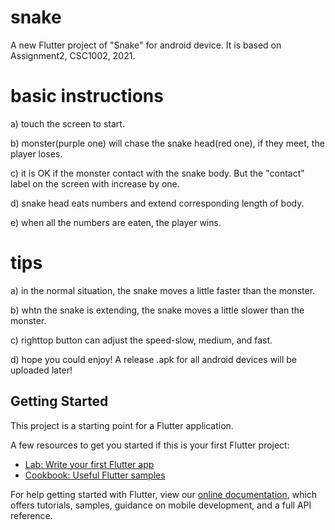 # snake

A new Flutter project of "Snake" for android device.
It is based on Assignment2, CSC1002, 2021.

# basic instructions
a) touch the screen to start.

b) monster(purple one) will chase the snake head(red one), if they meet, the player loses.

c) it is OK if the monster contact with the snake body. But the "contact" label on the screen with increase by one.

d) snake head eats numbers and extend corresponding length of body.

e) when all the numbers are eaten, the player wins.

# tips
a) in the normal situation, the snake moves a little faster than the monster.

b) whtn the snake is extending, the snake moves a little slower than the monster.

c) righttop button can adjust the speed-slow, medium, and fast.

d) hope you could enjoy! A release .apk for all android devices will be uploaded later!


## Getting Started

This project is a starting point for a Flutter application.

A few resources to get you started if this is your first Flutter project:

- [Lab: Write your first Flutter app](https://flutter.dev/docs/get-started/codelab)
- [Cookbook: Useful Flutter samples](https://flutter.dev/docs/cookbook)

For help getting started with Flutter, view our
[online documentation](https://flutter.dev/docs), which offers tutorials,
samples, guidance on mobile development, and a full API reference.
